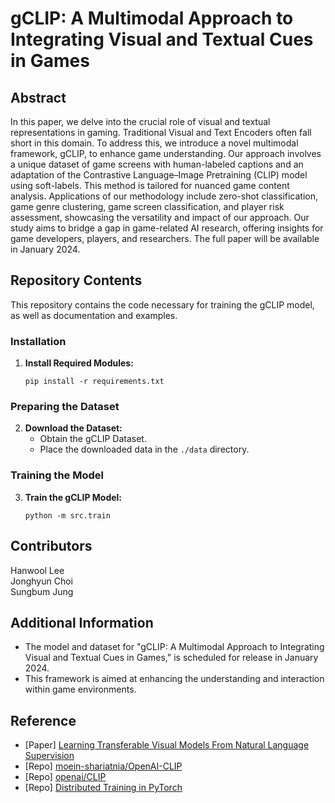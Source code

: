 # gCLIP: A Multimodal Approach to Integrating Visual and Textual Cues in Games

## Abstract
In this paper, we delve into the crucial role of visual and textual representations in gaming. Traditional Visual and Text Encoders often fall short in this domain. To address this, we introduce a novel multimodal framework, gCLIP, to enhance game understanding. Our approach involves a unique dataset of game screens with human-labeled captions and an adaptation of the Contrastive Language–Image Pretraining (CLIP) model using soft-labels. This method is tailored for nuanced game content analysis. Applications of our methodology include zero-shot classification, game genre clustering, game screen classification, and player risk assessment, showcasing the versatility and impact of our approach. Our study aims to bridge a gap in game-related AI research, offering insights for game developers, players, and researchers. The full paper will be available in January 2024.

## Repository Contents
This repository contains the code necessary for training the gCLIP model, as well as documentation and examples.

### Installation
1. **Install Required Modules:**
   ```
   pip install -r requirements.txt
   ```

### Preparing the Dataset
2. **Download the Dataset:**
   - Obtain the gCLIP Dataset.
   - Place the downloaded data in the `./data` directory.

### Training the Model
3. **Train the gCLIP Model:**
   ```
   python -m src.train
   ```

## Contributors
Hanwool Lee  
Jonghyun Choi  
Sungbum Jung  


## Additional Information
- The model and dataset for "gCLIP: A Multimodal Approach to Integrating Visual and Textual Cues in Games," is scheduled for release in January 2024.
- This framework is aimed at enhancing the understanding and interaction within game environments.



## Reference

- [Paper] [Learning Transferable Visual Models From Natural Language Supervision](https://arxiv.org/pdf/2103.00020v1.pdf)
- [Repo] [moein-shariatnia/OpenAI-CLIP](https://github.com/moein-shariatnia/OpenAI-CLIP)
- [Repo] [openai/CLIP](https://github.com/openai/CLIP)
- [Repo] [Distributed Training in PyTorch](https://github.com/youngerous/distributed-training-comparison)
